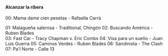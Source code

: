 #### Alcanzar la ribera
00: Mama dame cien pesetas - Rafaella Carrà

01: Malagueña salerosa - Traditional, Chingón 
02: Buscando América - Ruben Blades  
03: Fast Car - Tracy Chapman v. Eric Combs 
04: Visa para un sueño - Juan Luis Guerra
05: Caminos Verdes - Ruben Blades 
06: Sandinista - The Clash  
07: Pa'l Norte - Calle 13  